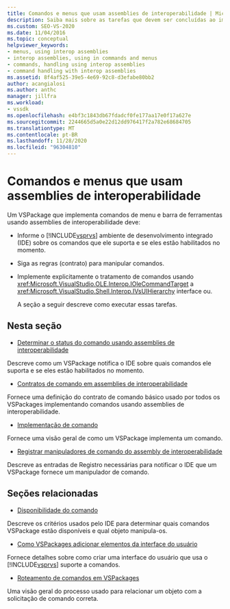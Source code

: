 ```yaml
---
title: Comandos e menus que usam assemblies de interoperabilidade | Microsoft Docs
description: Saiba mais sobre as tarefas que devem ser concluídas ao implementar comandos de menu e barra de ferramentas em um VSPackage usando assemblies de interoperabilidade.
ms.custom: SEO-VS-2020
ms.date: 11/04/2016
ms.topic: conceptual
helpviewer_keywords:
- menus, using interop assemblies
- interop assemblies, using in commands and menus
- commands, handling using interop assemblies
- command handling with interop assemblies
ms.assetid: 8f4af525-39e5-4e69-92c8-d3efabe80bb2
author: acangialosi
ms.author: anthc
manager: jillfra
ms.workload:
- vssdk
ms.openlocfilehash: e4bf3c1843db67fdadcf0fe177aa17e0f17a627e
ms.sourcegitcommit: 2244665d5a0e22d12dd976417f2a782e68684705
ms.translationtype: MT
ms.contentlocale: pt-BR
ms.lasthandoff: 11/28/2020
ms.locfileid: "96304810"
---
```

# <a name="commands-and-menus-that-use-interop-assemblies"></a>Comandos e menus que usam assemblies de interoperabilidade
Um VSPackage que implementa comandos de menu e barra de ferramentas usando assemblies de interoperabilidade deve:

- Informe o [!INCLUDE[vsprvs](../../code-quality/includes/vsprvs_md.md)] ambiente de desenvolvimento integrado (IDE) sobre os comandos que ele suporta e se eles estão habilitados no momento.

- Siga as regras (contrato) para manipular comandos.

- Implemente explicitamente o tratamento de comandos usando <xref:Microsoft.VisualStudio.OLE.Interop.IOleCommandTarget> a <xref:Microsoft.VisualStudio.Shell.Interop.IVsUIHierarchy> interface ou.

  A seção a seguir descreve como executar essas tarefas.

## <a name="in-this-section"></a>Nesta seção
- [Determinar o status do comando usando assemblies de interoperabilidade](../../extensibility/internals/determining-command-status-by-using-interop-assemblies.md)

 Descreve como um VSPackage notifica o IDE sobre quais comandos ele suporta e se eles estão habilitados no momento.

- [Contratos de comando em assemblies de interoperabilidade](../../extensibility/internals/command-contracts-in-interop-assemblies.md)

 Fornece uma definição do contrato de comando básico usado por todos os VSPackages implementando comandos usando assemblies de interoperabilidade.

- [Implementação de comando](../../extensibility/internals/command-implementation.md)

 Fornece uma visão geral de como um VSPackage implementa um comando.

- [Registrar manipuladores de comando do assembly de interoperabilidade](../../extensibility/internals/registering-interop-assembly-command-handlers.md)

 Descreve as entradas de Registro necessárias para notificar o IDE que um VSPackage fornece um manipulador de comando.

## <a name="related-sections"></a>Seções relacionadas
- [Disponibilidade do comando](../../extensibility/internals/command-availability.md)

 Descreve os critérios usados pelo IDE para determinar quais comandos VSPackage estão disponíveis e qual objeto manipula-os.

- [Como VSPackages adicionar elementos da interface do usuário](../../extensibility/internals/how-vspackages-add-user-interface-elements.md)

 Fornece detalhes sobre como criar uma interface do usuário que usa o [!INCLUDE[vsprvs](../../code-quality/includes/vsprvs_md.md)] suporte a comandos.

- [Roteamento de comandos em VSPackages](../../extensibility/internals/command-routing-in-vspackages.md)

 Uma visão geral do processo usado para relacionar um objeto com a solicitação de comando correta.
